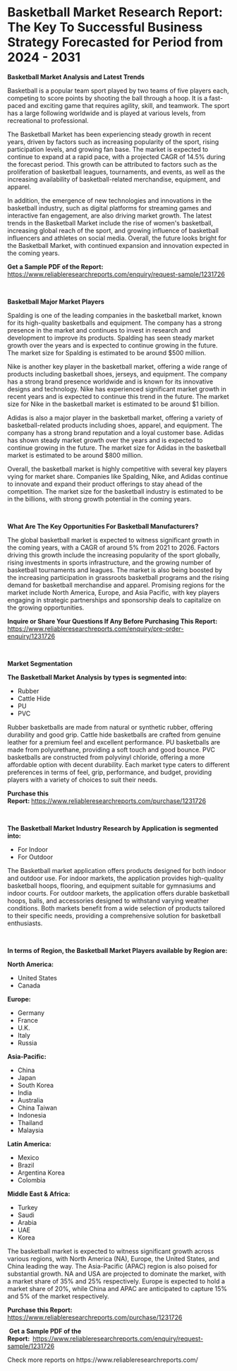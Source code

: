 <p><h1>Basketball Market Research Report: The Key To Successful Business Strategy Forecasted for Period from 2024 - 2031</h1></p><p><strong>Basketball Market Analysis and Latest Trends</strong></p>
<p><p>Basketball is a popular team sport played by two teams of five players each, competing to score points by shooting the ball through a hoop. It is a fast-paced and exciting game that requires agility, skill, and teamwork. The sport has a large following worldwide and is played at various levels, from recreational to professional.</p><p>The Basketball Market has been experiencing steady growth in recent years, driven by factors such as increasing popularity of the sport, rising participation levels, and growing fan base. The market is expected to continue to expand at a rapid pace, with a projected CAGR of 14.5% during the forecast period. This growth can be attributed to factors such as the proliferation of basketball leagues, tournaments, and events, as well as the increasing availability of basketball-related merchandise, equipment, and apparel.</p><p>In addition, the emergence of new technologies and innovations in the basketball industry, such as digital platforms for streaming games and interactive fan engagement, are also driving market growth. The latest trends in the Basketball Market include the rise of women's basketball, increasing global reach of the sport, and growing influence of basketball influencers and athletes on social media. Overall, the future looks bright for the Basketball Market, with continued expansion and innovation expected in the coming years.</p></p>
<p><strong>Get a Sample PDF of the Report:&nbsp;</strong> <a href="https://www.reliableresearchreports.com/enquiry/request-sample/1231726">https://www.reliableresearchreports.com/enquiry/request-sample/1231726</a></p>
<p>&nbsp;</p>
<p><strong>Basketball Major Market Players</strong></p>
<p><p>Spalding is one of the leading companies in the basketball market, known for its high-quality basketballs and equipment. The company has a strong presence in the market and continues to invest in research and development to improve its products. Spalding has seen steady market growth over the years and is expected to continue growing in the future. The market size for Spalding is estimated to be around $500 million.</p><p>Nike is another key player in the basketball market, offering a wide range of products including basketball shoes, jerseys, and equipment. The company has a strong brand presence worldwide and is known for its innovative designs and technology. Nike has experienced significant market growth in recent years and is expected to continue this trend in the future. The market size for Nike in the basketball market is estimated to be around $1 billion.</p><p>Adidas is also a major player in the basketball market, offering a variety of basketball-related products including shoes, apparel, and equipment. The company has a strong brand reputation and a loyal customer base. Adidas has shown steady market growth over the years and is expected to continue growing in the future. The market size for Adidas in the basketball market is estimated to be around $800 million.</p><p>Overall, the basketball market is highly competitive with several key players vying for market share. Companies like Spalding, Nike, and Adidas continue to innovate and expand their product offerings to stay ahead of the competition. The market size for the basketball industry is estimated to be in the billions, with strong growth potential in the coming years.</p></p>
<p>&nbsp;</p>
<p><strong>What Are The Key Opportunities For Basketball Manufacturers?</strong></p>
<p><p>The global basketball market is expected to witness significant growth in the coming years, with a CAGR of around 5% from 2021 to 2026. Factors driving this growth include the increasing popularity of the sport globally, rising investments in sports infrastructure, and the growing number of basketball tournaments and leagues. The market is also being boosted by the increasing participation in grassroots basketball programs and the rising demand for basketball merchandise and apparel. Promising regions for the market include North America, Europe, and Asia Pacific, with key players engaging in strategic partnerships and sponsorship deals to capitalize on the growing opportunities.</p></p>
<p><strong>Inquire or Share Your Questions If Any Before Purchasing This Report:</strong> <a href="https://www.reliableresearchreports.com/enquiry/pre-order-enquiry/1231726">https://www.reliableresearchreports.com/enquiry/pre-order-enquiry/1231726</a></p>
<p>&nbsp;</p>
<p><strong>Market Segmentation</strong></p>
<p><strong>The Basketball Market Analysis by types is segmented into:</strong></p>
<p><ul><li>Rubber</li><li>Cattle Hide</li><li>PU</li><li>PVC</li></ul></p>
<p><p>Rubber basketballs are made from natural or synthetic rubber, offering durability and good grip. Cattle hide basketballs are crafted from genuine leather for a premium feel and excellent performance. PU basketballs are made from polyurethane, providing a soft touch and good bounce. PVC basketballs are constructed from polyvinyl chloride, offering a more affordable option with decent durability. Each market type caters to different preferences in terms of feel, grip, performance, and budget, providing players with a variety of choices to suit their needs.</p></p>
<p><strong>Purchase this Report:&nbsp;</strong><a href="https://www.reliableresearchreports.com/purchase/1231726">https://www.reliableresearchreports.com/purchase/1231726</a></p>
<p>&nbsp;</p>
<p><strong>The Basketball Market Industry Research by Application is segmented into:</strong></p>
<p><ul><li>For Indoor</li><li>For Outdoor</li></ul></p>
<p><p>The Basketball market application offers products designed for both indoor and outdoor use. For indoor markets, the application provides high-quality basketball hoops, flooring, and equipment suitable for gymnasiums and indoor courts. For outdoor markets, the application offers durable basketball hoops, balls, and accessories designed to withstand varying weather conditions. Both markets benefit from a wide selection of products tailored to their specific needs, providing a comprehensive solution for basketball enthusiasts.</p></p>
<p>&nbsp;</p>
<p><strong>In terms of Region, the Basketball Market Players available by Region are:</strong></p>
<p>
    <p> <strong> North America: </strong>
        <ul>
            <li>United States</li>
            <li>Canada</li>
        </ul>
        </p> 
    <p> <strong> Europe: </strong>
        <ul>
            <li>Germany</li>
            <li>France</li>
            <li>U.K.</li>
            <li>Italy</li>
            <li>Russia</li>
        </ul>
        </p> 
    <p> <strong> Asia-Pacific: </strong>
        <ul>
            <li>China</li>
            <li>Japan</li>
            <li>South Korea</li>
            <li>India</li>
            <li>Australia</li>
            <li>China Taiwan</li>
            <li>Indonesia</li>
            <li>Thailand</li>
            <li>Malaysia</li>
        </ul>
        </p> 
    <p> <strong> Latin America: </strong>
        <ul>
            <li>Mexico</li>
            <li>Brazil</li>
            <li>Argentina Korea</li>
            <li>Colombia</li>
        </ul>
        </p> 
    <p> <strong> Middle East & Africa: </strong>
        <ul>
            <li>Turkey</li>
            <li>Saudi</li>
            <li>Arabia</li>
            <li>UAE</li>
            <li>Korea</li>
        </ul>
    </p>
    </p>
<p><p>The basketball market is expected to witness significant growth across various regions, with North America (NA), Europe, the United States, and China leading the way. The Asia-Pacific (APAC) region is also poised for substantial growth. NA and USA are projected to dominate the market, with a market share of 35% and 25% respectively. Europe is expected to hold a market share of 20%, while China and APAC are anticipated to capture 15% and 5% of the market respectively.</p></p>
<p><strong>Purchase this Report: </strong><a href="https://www.reliableresearchreports.com/purchase/1231726">https://www.reliableresearchreports.com/purchase/1231726</a></p>
<p>&nbsp;<strong>Get a Sample PDF of the Report:&nbsp;&nbsp;</strong><a href="https://www.reliableresearchreports.com/enquiry/request-sample/1231726">https://www.reliableresearchreports.com/enquiry/request-sample/1231726</a></p>
<p><strong></strong></p>
<p>Check more reports on https://www.reliableresearchreports.com/</p>